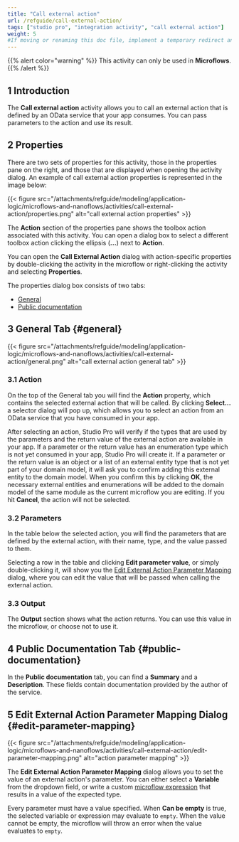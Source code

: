 ```yaml
---
title: "Call external action"
url: /refguide/call-external-action/
tags: ["studio pro", "integration activity", "call external action"]
weight: 5
#If moving or renaming this doc file, implement a temporary redirect and let the respective team know they should update the URL in the product. See Mapping to Products for more details.
---
```


{{% alert color="warning" %}}
This activity can only be used in **Microflows**.
{{% /alert %}}

## 1 Introduction

The **Call external action** activity allows you to call an external action that is defined by an OData service that your app consumes. You can pass parameters to the action and use its result.

## 2 Properties

There are two sets of properties for this activity, those in the properties pane on the right, and those that are displayed when opening the activity dialog.
An example of call external action properties is represented in the image below:

{{< figure src="/attachments/refguide/modeling/application-logic/microflows-and-nanoflows/activities/call-external-action/properties.png" alt="call external action properties" >}}

The **Action** section of the properties pane shows the toolbox action associated with this activity. You can open a dialog box to select a different toolbox action clicking the ellipsis (**…**) next to **Action**.

You can open the **Call External Action** dialog with action-specific properties by double-clicking the activity in the microflow or right-clicking the activity and selecting **Properties**.

The properties dialog box consists of two tabs:

* [General](#general)
* [Public documentation](#public-documentation)

## 3 General Tab {#general}

{{< figure src="/attachments/refguide/modeling/application-logic/microflows-and-nanoflows/activities/call-external-action/general.png" alt="call external action general tab" >}}

### 3.1 Action

On the top of the General tab you will find the **Action** property, which contains the selected external action that will be called. By clicking **Select...** a selector dialog will pop up, which allows you to select an action from an OData service that you have consumed in your app.

After selecting an action, Studio Pro will verify if the types that are used by the parameters and the return value of the external action are available in your app. If a parameter or the return value has an enumeration type which is not yet consumed in your app, Studio Pro will create it. If a parameter or the return value is an object or a list of an external entity type that is not yet part of your domain model, it will ask you to confirm adding this external entity to the domain model. When you confirm this by clicking **OK**, the necessary external entities and enumerations will be added to the domain model of the same module as the current microflow you are editing. If you hit **Cancel**, the action will not be selected. 

### 3.2 Parameters

In the table below the selected action, you will find the parameters that are defined by the external action, with their name, type, and the value passed to them.

Selecting a row in the table and clicking **Edit parameter value**, or simply double-clicking it, will show you the [Edit External Action Parameter Mapping](#edit-parameter-mapping) dialog, where you can edit the value that will be passed when calling the external action.  

### 3.3 Output

The **Output** section shows what the action returns. You can use this value in the microflow, or choose not to use it.

## 4 Public Documentation Tab {#public-documentation}

In the **Public documentation** tab, you can find a **Summary** and a **Description**. These fields contain documentation provided by the author of the service.

## 5 Edit External Action Parameter Mapping Dialog {#edit-parameter-mapping}

{{< figure src="/attachments/refguide/modeling/application-logic/microflows-and-nanoflows/activities/call-external-action/edit-parameter-mapping.png" alt="action parameter mapping" >}}

The **Edit External Action Parameter Mapping** dialog allows you to set the value of an external action's parameter. You can either select a **Variable** from the dropdown field, or write a custom [microflow expression](/refguide/expressions/) that results in a value of the expected type.

Every parameter must have a value specified. When **Can be empty** is true, the selected variable or expression may evaluate to `empty`. When the value cannot be empty, the microflow will throw an error when the value evaluates to `empty`.
